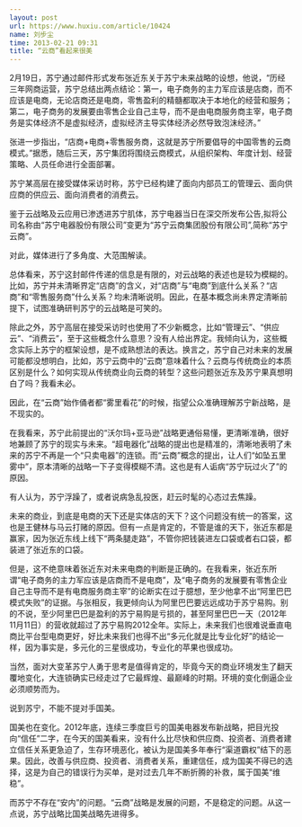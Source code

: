 ```yaml
---
layout: post
url: https://www.huxiu.com/article/10424
name: 刘步尘
time: 2013-02-21 09:31
title: “云商”看起来很美
---
```

2月19日，苏宁通过邮件形式发布张近东关于苏宁未来战略的设想，他说，“历经三年网商运营，苏宁总结出两点结论：第一，电子商务的主力军应该是店商，而不应该是电商，无论店商还是电商，零售盈利的精髓都取决于本地化的经营和服务；第二，电子商务的发展要由零售企业自己主导，而不是由电商服务商主宰，电子商务是实体经济不是虚拟经济，虚拟经济主导实体经济必然导致泡沫经济。”

张进一步指出，“店商+电商+零售服务商，这就是苏宁所要倡导的中国零售的云商模式。”据悉，随后三天，苏宁集团将围绕云商模式，从组织架构、年度计划、经营策略、人员任命进行全面部署。

苏宁某高层在接受媒体采访时称，苏宁已经构建了面向内部员工的管理云、面向供应商的供应云、面向消费者的消费云。

鉴于云战略及云应用已渗透进苏宁肌体，苏宁电器当日在深交所发布公告,拟将公司名称由“苏宁电器股份有限公司”变更为“苏宁云商集团股份有限公司”,简称“苏宁云商”。

对此，媒体进行了多角度、大范围解读。

总体看来，苏宁这封邮件传递的信息是有限的，对云战略的表述也是较为模糊的。比如，苏宁并未清晰界定“店商”的含义，对“店商”与“电商”到底什么关系？“店商”和“零售服务商”什么关系？均未清晰说明。因此，在基本概念尚未界定清晰前提下，试图准确研判苏宁的云战略是可笑的。

除此之外，苏宁高层在接受采访时也使用了不少新概念，比如“管理云”、“供应云”、“消费云”，至于这些概念什么意思？没有人给出界定。我倾向认为，这些概念实际上苏宁的框架设想，是不成熟想法的表达。换言之，苏宁自己对未来的发展可能都没想明白，比如，苏宁云商中的“云商”意味着什么？云商与传统商业的本质区别是什么？如何实现从传统商业向云商的转型？这些问题张近东及苏宁果真想明白了吗？我看未必。

因此，在“云商”始作俑者都“雾里看花”的时候，指望公众准确理解苏宁新战略，是不现实的。

在我看来，苏宁此前提出的“沃尔玛+亚马逊”战略更通俗易懂，更清晰准确，很好地兼顾了苏宁的现实与未来。“超电器化”战略的提出也是精准的，清晰地表明了未来的苏宁不再是一个“只卖电器”的连锁。而“云商”概念的提出，让人们“如坠五里雾中”，原本清晰的战略一下子变得模糊不清。这也是有人诟病“苏宁玩过火了”的原因。

有人认为，苏宁浮躁了，或者说病急乱投医，赶云时髦的心态过去焦躁。

未来的商业，到底是电商的天下还是实体店的天下？这个问题没有统一的答案，这也是王健林与马云打赌的原因。但有一点是肯定的，不管是谁的天下，张近东都是赢家，因为张近东线上线下“两条腿走路”，不管你把钱装进左口袋或者右口袋，都装进了张近东的口袋。

但是，这不绝意味着张近东对未来电商的判断是正确的。在我看来，张近东所谓“电子商务的主力军应该是店商而不是电商”，及“电子商务的发展要有零售企业自己主导而不是有电商服务商主宰”的论断实在过于臆想，至少他拿不出“阿里巴巴模式失败”的证据。与张相反，我更倾向认为阿里巴巴要远远成功于苏宁易购。别的不说，至少阿里巴巴是盈利的苏宁易购是亏损的，甚至阿里巴巴一天（2012年11月11日）的营收就超过了苏宁易购2012全年。实际上，未来我们也很难说垂直电商比平台型电商更好，好比未来我们也得不出“多元化就是比专业化好”的结论一样，因为事实是，多元化的三星很成功，专业化的苹果也很成功。

当然，面对大变革苏宁人勇于思考是值得肯定的，毕竟今天的商业环境发生了翻天覆地变化，大连锁确实已经走过了它最辉煌、最巅峰的时期。环境的变化倒逼企业必须顺势而为。

说到苏宁，不能不提对手国美。

国美也在变化。2012年底，连续三季度巨亏的国美电器发布新战略，把目光投向“信任”二字，在今天的国美看来，没有什么比尽快和供应商、投资者、消费者建立信任关系更急迫了，生存环境恶化，被认为是国美多年奉行“渠道霸权”结下的恶果。因此，改善与供应商、投资者、消费者关系，重建信任，成为国美不得已的选择，这是为自己的错误行为买单，是对过去几年不断折腾的补救，属于国美“维稳”。

而苏宁不存在“安内”的问题。“云商”战略是发展的问题，不是稳定的问题。从这一点说，苏宁战略比国美战略先进得多。

